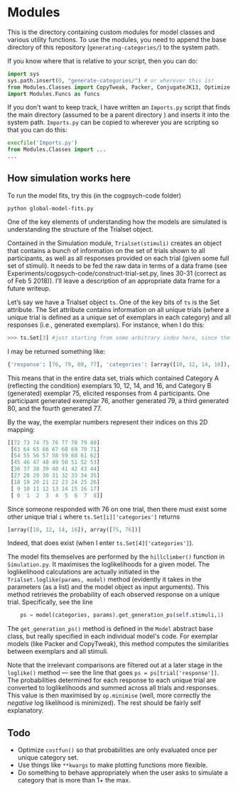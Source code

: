 # Modules

This is the directory containing custom modules for model classes and various utility functions. To use the modules, you need to append the base directory of this repository (`generating-categories/`) to the system path.

If you know where that is relative to your script, then you can do:

```python
import sys
sys.path.insert(0, "generate-categories/") # or wherever this is!
from Modules.Classes import CopyTweak, Packer, ConjugateJK13, Optimize
import Modules.Funcs as funcs
```

If you don't want to keep track, I have written an `Imports.py` script that finds the main directory (assumed to be a parent directory ) and inserts it into the system path. `Imports.py` can be copied to wherever you are scripting so that you can do this:

```python
execfile('Imports.py') 
from Modules.Classes import ...
...
```

## How simulation works here

To run the model fits, try this (in the cogpsych-code folder)

```
python global-model-fits.py 
```
One of the key elements of understanding how the models are simulated is understanding the structure of the Trialset object. 

Contained in the Simulation module, `Trialset(stimuli)` creates an object that contains a bunch of information on the set of trials shown to all participants, as well as all responses provided on each trial (given some full set of stimuli). It needs to be fed the raw data in terms of a data frame (see Experiments/cogpsych-code/construct-trial-set.py, lines 30-31 (correct as of Feb 5 2018)). I’ll leave a description of an appropriate data frame for a future writeup.

Let’s say we have a Trialset object `ts`. One of the key bits of `ts` is the Set attribute.  The Set attribute contains information on all unique trials (where a unique trial is defined as a unique set of exemplars in each category) and all responses (i.e., generated exemplars). For instance, when I do this:

```python
>>> ts.Set[3] #just starting from some arbitrary index here, since the indices appear arbitrary
```

I may be returned something like:

```python
{'response': [76, 79, 80, 77], 'categories': [array([10, 12, 14, 16]), array([75])]}
```

This means that in the entire data set, trials which contained Category A (reflecting the condition) exemplars 10, 12, 14, and 16, and Category B (generated) exemplar 75, elicited responses from 4 participants. One participant generated exemplar 76, another generated 79, a third generated 80, and the fourth generated 77. 

By the way, the exemplar numbers represent their indices on this 2D mapping:

```python 
[[72 73 74 75 76 77 78 79 80]
 [63 64 65 66 67 68 69 70 71]
 [54 55 56 57 58 59 60 61 62]
 [45 46 47 48 49 50 51 52 53]
 [36 37 38 39 40 41 42 43 44]
 [27 28 29 30 31 32 33 34 35]
 [18 19 20 21 22 23 24 25 26]
 [ 9 10 11 12 13 14 15 16 17]
 [ 0  1  2  3  4  5  6  7  8]]
```

Since someone responded with 76 on one trial, then there must exist some other unique trial `i` where `ts.Set[i]['categories']` returns
```python
[array([10, 12, 14, 16]), array([75, 76])]
```
Indeed, that does exist (when I enter `ts.Set[4]['categories']`). 

The model fits themselves are performed by the `hillclimber()` function in `Simulation.py`. It maximises the loglikelihoods for a given model. The loglikelihood calculations are actually initiated in the `Trialset.loglike(params, model)` method (evidently it takes in the parameters (as a list) and the model object as input arguments). This method retrieves the probability of each observed response on a unique trial. Specifically, see the line

```python
	ps = model(categories, params).get_generation_ps(self.stimuli,1)
```

The `get_generation_ps()` method is defined in the `Model` abstract base class, but really specified in each individual model's code. For exemplar models (like Packer and CopyTweak), this method computes the similarities between exemplars and all stimuli. 

Note that the irrelevant comparisons are filtered out at a later stage in the `loglike()` method — see the line that goes `ps = ps[trial['response']]`. The probabilities determined for each response to each unique trial are converted to loglikelihoods and summed across all trials and responses. This value is then maximised by `op.minimise` (well, more correctly the _negative_ log likelihood is minimized). The rest should be fairly self explanatory.


## Todo

- Optimize `costfun()` so that probabilities are only evaluated once per unique category set.
- Use things like `**kwargs` to make plotting functions more flexible.
- Do something to behave appropriately when the user asks to simulate a category that is more than 1+ the max.
